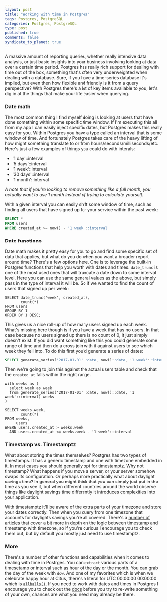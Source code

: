 ```yaml
--- 
layout: post
title: "Working with time in Postgres"
tags: Postgres, PostgreSQL
categories: Postgres, PostgreSQL
type: post
published: true
comments: false
syndicate_to_planet: true
---
```


A massive amount of reporting queries, whether really intensive data analysis, or just basic insights into your business involving looking at data over a certain time period. Postgres has really rich support for dealing with time out of the box, something that's often very underweighted when dealing with a database. Sure, if you have a time-series database it's implied, but even then how flexible and friendly is it from a query perspective? With Postgres there's a lot of key items available to you, let's dig in at the things that make your life easier when querying. <!--more-->

### Date math

The most common thing I find myself doing is looking at users that have done something within some specific time window. If I'm executing this all from my app I can easily inject specific dates, but Postgres makes this really easy for you. Within Postgres you have a type called an interval that is some window of time. And fortunately Postgres takes care of the heavy lifting of how might something translate to or from hours/seconds/milliseconds/etc. Here's just a few examples of things you could do with interals:

* '1 day'::interval
* '5 days'::interval
* '1 week'::interval
* '30 days'::interval
* '1 month'::interval

*A note that if you're looking to remove something like a full month, you actually want to use 1 month instead of trying to calculate yourself.*

With a given interval you can easily shift some window of time, such as finding all users that have signed up for your service within the past week:

```sql
SELECT *
FROM users
WHERE created_at >= now() - '1 week'::interval
```

### Date functions

Date math makes it pretty easy for you to go and find some specific set of data that applies, but what do you do when you want a broader report around time? There's a few options here. One is to leverage the built-in Postgres functions that help you worth with dates and times. `date_trunc` is one of the most used ones that will truncate a date down to some interval level. Here you can use the same general values as the above, but simply pass in the type of interval it will be. So if we wanted to find the count of users that signed up per week:

```
SELECT date_trunc('week', created_at), 
       count(*)
FROM users
GROUP BY 1
ORDER BY 1 DESC;
```

This gives us a nice roll-up of how many users signed up each week. What's missing here though is if you have a week that has no users. In that case because no users signed up there is no count of 0, it just simply doesn't exist. If you did want something like this you could generate some range of time and then do a cross join with it against users to see which week they fell into. To do this first you'd generate a series of dates:

```sql
SELECT generate_series('2017-01-01'::date, now()::date, '1 week'::interval) weeks
```

Then we're going to join this against the actual users table and check that the `created_at` falls within the right range.

```
with weeks as (
  select week as week
  from generate_series('2017-01-01'::date, now()::date, '1 week'::interval) weeks
)

SELECT weeks.week,
       count(*)
FROM weeks,
     users
WHERE users.created_at > weeks.week
  AND users.created_at <= weeks.week - '1 week'::interval
```

### Timestamp vs. Timestamptz

What about storing the times themselves? Postgres has two types of timestamps. It has a generic timestamp and one with timezone embedded in it. In most cases you should generally opt for timestamptz. Why not timestamp? What happens if you move a server, or your server somehow swaps its configuration. Or perhaps more practically what about daylight savings time? In general you might think that you can simply just put in the time as you see it, but when different countries around the world observe things like daylight savings time differently it introduces complexities into your application. 

With timestamptz it'll be aware of the extra parts of your timezone and store your dates correctly. Then when you query from one timezone that accounts for daylights savings you're all covered. There's a [number of articles](http://phili.pe/posts/timestamps-and-time-zones-in-postgresql/) that cover a bit more in depth on the logic between timestamp and timestamp with timezone, so if you're curious I encourage you to check them out, but by default you mostly just need to use timestamptz.

### More

There's a number of other functions and capabilities when it comes to dealing with time in Postrges. You can `extract` various parts of a timesetamp or interval such as hour of the day or the month. You can grab the day of the week with `dow`. And one of my favorites which is when we celebrate happy hour at Citus, there's a literal for UTC 00:00:00 00:00:00 which is [`allballs()`](https://www.postgresql.org/message-id/20050124200645.GA6126%40winnie.fuhr.org). If you need to work with dates and times in Postgres I encourage you to check out the [docs](https://www.postgresql.org/docs/current/static/functions-datetime.html) before you try to re-write something of your own, chances are what you need may already be there.